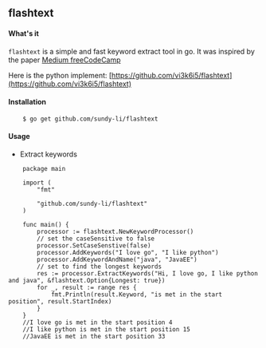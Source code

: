 ## flashtext


#### What's it
`flashtext` is a simple and fast keyword extract tool in go. It was inspired by the paper [Medium freeCodeCamp](https://medium.freecodecamp.org/regex-was-taking-5-days-flashtext-does-it-in-15-minutes-55f04411025f) 

Here is the python implement:  [https://github.com/vi3k6i5/flashtext](https://github.com/vi3k6i5/flashtext)


#### Installation

```
    $ go get github.com/sundy-li/flashtext

```

#### Usage

- Extract keywords
```
    package main

    import (
        "fmt"

        "github.com/sundy-li/flashtext"
    )

    func main() {
        processor := flashtext.NewKeywordProcessor()
        // set the caseSensitive to false
        processor.SetCaseSenstive(false)
        processor.AddKeywords("I love go", "I like python")
        processor.AddKeywordAndName("java", "JavaEE")
        // set to find the longest keywords
        res := processor.ExtractKeywords("Hi, I love go, I like python and java", &flashtext.Option{Longest: true})
        for _, result := range res {
            fmt.Println(result.Keyword, "is met in the start position", result.StartIndex)
        }
    }
    //I love go is met in the start position 4
    //I like python is met in the start position 15
    //JavaEE is met in the start position 33
```
 

